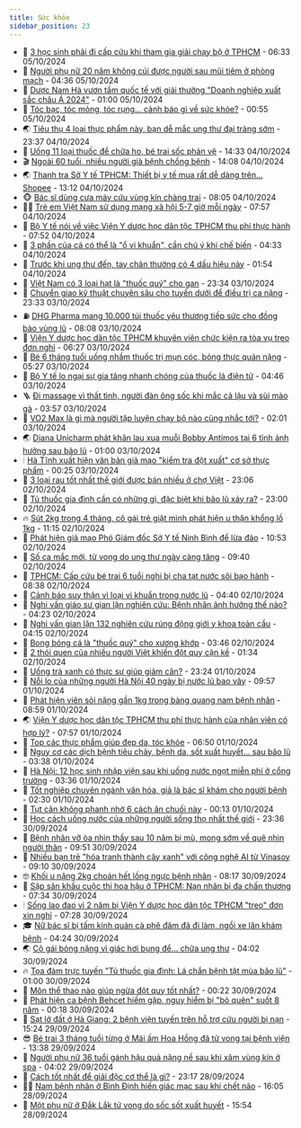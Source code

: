 ```yaml
---
title: Sức khỏe
sidebar_position: 23
---
```


<!-- dantri-suc-khoe:START -->
- 🤔 [3 học sinh phải đi cấp cứu khi tham gia giải chạy bộ ở TPHCM](https://dantri.com.vn/suc-khoe/3-hoc-sinh-phai-di-cap-cuu-khi-tham-gia-giai-chay-bo-o-tphcm-20241005132950326.htm) - 06:33 05/10/2024
- 🚦 [Người phụ nữ 20 năm không cúi được người sau mũi tiêm ở phòng mạch](https://dantri.com.vn/suc-khoe/nguoi-phu-nu-20-nam-khong-cui-duoc-nguoi-sau-mui-tiem-o-phong-mach-20241005113132405.htm) - 04:36 05/10/2024
- 🤖 [Dược Nam Hà vươn tầm quốc tế với giải thưởng &quot;Doanh nghiệp xuất sắc châu Á 2024&quot;](https://dantri.com.vn/suc-khoe/duoc-nam-ha-vuon-tam-quoc-te-voi-giai-thuong-doanh-nghiep-xuat-sac-chau-a-2024-20241004201250139.htm) - 01:00 05/10/2024
- 🐻 [Tóc bạc, tóc mỏng, tóc rụng… cảnh báo gì về sức khỏe?](https://dantri.com.vn/suc-khoe/toc-bac-toc-mong-toc-rung-canh-bao-gi-ve-suc-khoe-20241004214108721.htm) - 00:55 05/10/2024
- 🌏 [Tiêu thụ 4 loại thực phẩm này, bạn dễ mắc ung thư đại tràng sớm](https://dantri.com.vn/suc-khoe/tieu-thu-4-loai-thuc-pham-nay-ban-de-mac-ung-thu-dai-trang-som-20241004211846178.htm) - 23:37 04/10/2024
- 👺 [Uống 11 loại thuốc để chữa ho, bé trai sốc phản vệ](https://dantri.com.vn/suc-khoe/uong-11-loai-thuoc-de-chua-ho-be-trai-soc-phan-ve-20241004213308680.htm) - 14:33 04/10/2024
- 🎬 [Ngoài 60 tuổi, nhiều người già bệnh chồng bệnh](https://dantri.com.vn/suc-khoe/ngoai-60-tuoi-nhieu-nguoi-gia-benh-chong-benh-20241004210803711.htm) - 14:08 04/10/2024
- 🌏 [Thanh tra Sở Y tế TPHCM: Thiết bị y tế mua rất dễ dàng trên… Shopee](https://dantri.com.vn/suc-khoe/thanh-tra-so-y-te-tphcm-thiet-bi-y-te-mua-rat-de-dang-tren-shopee-20241004175701035.htm) - 13:12 04/10/2024
- 🐵 [Bác sĩ dùng cưa máy cứu vùng kín chàng trai](https://dantri.com.vn/suc-khoe/bac-si-dung-cua-may-cuu-vung-kin-chang-trai-20241003121754569.htm) - 08:05 04/10/2024
- 👨‍🏫 [Trẻ em Việt Nam sử dụng mạng xã hội 5-7 giờ mỗi ngày](https://dantri.com.vn/suc-khoe/tre-em-viet-nam-su-dung-mang-xa-hoi-5-7-gio-moi-ngay-20241004122731784.htm) - 07:57 04/10/2024
- 🤗 [Bộ Y tế nói về việc Viện Y dược học dân tộc TPHCM thu phí thực hành](https://dantri.com.vn/suc-khoe/bo-y-te-noi-ve-viec-vien-y-duoc-hoc-dan-toc-tphcm-thu-phi-thuc-hanh-20241003231813366.htm) - 07:52 04/10/2024
- 🫶 [3 phần của cá có thể là &quot;ổ vi khuẩn&quot;, cần chú ý khi chế biến](https://dantri.com.vn/suc-khoe/3-phan-cua-ca-co-the-la-o-vi-khuan-can-chu-y-khi-che-bien-20241004071559551.htm) - 04:33 04/10/2024
- 🙉 [Trước khi ung thư đến, tay chân thường có 4 dấu hiệu này](https://dantri.com.vn/suc-khoe/truoc-khi-ung-thu-den-tay-chan-thuong-co-4-dau-hieu-nay-20241004074036863.htm) - 01:54 04/10/2024
- 🦅 [Việt Nam có 3 loại hạt là &quot;thuốc quý&quot; cho gan](https://dantri.com.vn/suc-khoe/viet-nam-co-3-loai-hat-la-thuoc-quy-cho-gan-20240326153742054.htm) - 23:34 03/10/2024
- 🐘 [Chuyển giao kỹ thuật chuyên sâu cho tuyến dưới để điều trị ca nặng](https://dantri.com.vn/suc-khoe/chuyen-giao-ky-thuat-chuyen-sau-cho-tuyen-duoi-de-dieu-tri-ca-nang-20241003194618698.htm) - 23:33 03/10/2024
- ⛽️ [DHG Pharma mang 10.000 túi thuốc yêu thương tiếp sức cho đồng bào vùng lũ](https://dantri.com.vn/suc-khoe/dhg-pharma-mang-10000-tui-thuoc-yeu-thuong-tiep-suc-cho-dong-bao-vung-lu-20241003150037500.htm) - 08:08 03/10/2024
- 🤡 [Viện Y dược học dân tộc TPHCM khuyên viên chức kiện ra tòa vụ treo đơn nghỉ](https://dantri.com.vn/suc-khoe/vien-y-duoc-hoc-dan-toc-tphcm-khuyen-vien-chuc-kien-ra-toa-vu-treo-don-nghi-20241001173743739.htm) - 06:27 03/10/2024
- 💼 [Bé 6 tháng tuổi uống nhầm thuốc trị mụn cóc, bỏng thực quản nặng](https://dantri.com.vn/suc-khoe/be-6-thang-tuoi-uong-nham-thuoc-tri-mun-coc-bong-thuc-quan-nang-20241003111146616.htm) - 05:27 03/10/2024
- 🤔 [Bộ Y tế lo ngại sự gia tăng nhanh chóng của thuốc lá điện tử](https://dantri.com.vn/suc-khoe/bo-y-te-lo-ngai-su-gia-tang-nhanh-chong-cua-thuoc-la-dien-tu-20241003112415983.htm) - 04:46 03/10/2024
- 🪜 [Đi massage vì thất tình, người đàn ông sốc khi mắc cả lậu và sùi mào gà](https://dantri.com.vn/suc-khoe/di-massage-vi-that-tinh-nguoi-dan-ong-soc-khi-mac-ca-lau-va-sui-mao-ga-20230809065428081.htm) - 03:57 03/10/2024
- 📝 [VO2 Max là gì mà người tập luyện chạy bộ nào cũng nhắc tới?](https://dantri.com.vn/suc-khoe/vo2-max-la-gi-ma-nguoi-tap-luyen-chay-bo-nao-cung-nhac-toi-20241003084608940.htm) - 02:01 03/10/2024
- 🌏 [Diana Unicharm phát khăn lau xua muỗi Bobby Antimos tại 6 tỉnh ảnh hưởng sau bão lũ](https://dantri.com.vn/suc-khoe/diana-unicharm-phat-khan-lau-xua-muoi-bobby-antimos-tai-6-tinh-anh-huong-sau-bao-lu-20241002203622269.htm) - 01:00 03/10/2024
- 🕯 [Hà Tĩnh xuất hiện văn bản giả mạo &quot;kiểm tra đột xuất&quot; cơ sở thực phẩm](https://dantri.com.vn/suc-khoe/ha-tinh-xuat-hien-van-ban-gia-mao-kiem-tra-dot-xuat-co-so-thuc-pham-20241002190400499.htm) - 00:25 03/10/2024
- 🦍 [3 loại rau tốt nhất thế giới được bán nhiều ở chợ Việt](https://dantri.com.vn/suc-khoe/3-loai-rau-tot-nhat-the-gioi-duoc-ban-nhieu-o-cho-viet-20240930223337812.htm) - 23:06 02/10/2024
- 🌈 [Tủ thuốc gia đình cần có những gì, đặc biệt khi bão lũ xảy ra?](https://dantri.com.vn/suc-khoe/tu-thuoc-gia-dinh-can-co-nhung-gi-dac-biet-khi-bao-lu-xay-ra-20241002215544163.htm) - 23:00 02/10/2024
- 🔥 [Sút 2kg trong 4 tháng, cô gái trẻ giật mình phát hiện u thận khổng lồ 1kg](https://dantri.com.vn/suc-khoe/sut-2kg-trong-4-thang-co-gai-tre-giat-minh-phat-hien-u-than-khong-lo-1kg-20241002181517168.htm) - 11:15 02/10/2024
- 🌊 [Phát hiện giả mạo Phó Giám đốc Sở Y tế Ninh Bình để lừa đảo](https://dantri.com.vn/suc-khoe/phat-hien-gia-mao-pho-giam-doc-so-y-te-ninh-binh-de-lua-dao-20241002171601951.htm) - 10:53 02/10/2024
- 🚦 [Số ca mắc mới, tử vong do ung thư ngày càng tăng](https://dantri.com.vn/suc-khoe/so-ca-mac-moi-tu-vong-do-ung-thu-ngay-cang-tang-20241002133503831.htm) - 09:40 02/10/2024
- 🤖 [TPHCM: Cấp cứu bé trai 6 tuổi nghi bị cha tạt nước sôi bạo hành](https://dantri.com.vn/suc-khoe/tphcm-cap-cuu-be-trai-6-tuoi-nghi-bi-cha-tat-nuoc-soi-bao-hanh-20241002153514153.htm) - 08:38 02/10/2024
- 🤡 [Cảnh báo suy thận vì loại vi khuẩn trong nước lũ](https://dantri.com.vn/suc-khoe/canh-bao-suy-than-vi-loai-vi-khuan-trong-nuoc-lu-20230810082115003.htm) - 04:40 02/10/2024
- 💂 [Nghi vấn giáo sư gian lận nghiên cứu: Bệnh nhân ảnh hưởng thế nào?](https://dantri.com.vn/suc-khoe/nghi-van-giao-su-gian-lan-nghien-cuu-benh-nhan-anh-huong-the-nao-20241002112302006.htm) - 04:23 02/10/2024
- 🦄 [Nghi vấn gian lận 132 nghiên cứu rúng động giới y khoa toàn cầu](https://dantri.com.vn/suc-khoe/nghi-van-gian-lan-132-nghien-cuu-rung-dong-gioi-y-khoa-toan-cau-20241002105344184.htm) - 04:15 02/10/2024
- 🧠 [Bong bóng cá là &quot;thuốc quý&quot; cho xương khớp](https://dantri.com.vn/suc-khoe/bong-bong-ca-la-thuoc-quy-cho-xuong-khop-20241002073045520.htm) - 03:46 02/10/2024
- 🤖 [2 thói quen của nhiều người Việt khiến đột quỵ cận kề](https://dantri.com.vn/suc-khoe/2-thoi-quen-cua-nhieu-nguoi-viet-khien-dot-quy-can-ke-20240206084225515.htm) - 01:34 02/10/2024
- 💼 [Uống trà xanh có thực sự giúp giảm cân?](https://dantri.com.vn/suc-khoe/uong-tra-xanh-co-thuc-su-giup-giam-can-20241001205334655.htm) - 23:24 01/10/2024
- 🧰 [Nỗi lo của những người Hà Nội 40 ngày bị nước lũ bao vây](https://dantri.com.vn/suc-khoe/noi-lo-cua-nhung-nguoi-ha-noi-40-ngay-bi-nuoc-lu-bao-vay-20241001155514014.htm) - 09:57 01/10/2024
- 🎉 [Phát hiện viên sỏi nặng gần 1kg trong bàng quang nam bệnh nhân](https://dantri.com.vn/suc-khoe/phat-hien-vien-soi-nang-gan-1kg-trong-bang-quang-nam-benh-nhan-20241001143736208.htm) - 08:59 01/10/2024
- 🌏 [Viện Y dược học dân tộc TPHCM thu phí thực hành của nhân viên có hợp lý?](https://dantri.com.vn/suc-khoe/vien-y-duoc-hoc-dan-toc-tphcm-thu-phi-thuc-hanh-cua-nhan-vien-co-hop-ly-20240924123643595.htm) - 07:57 01/10/2024
- 📝 [Top các thực phẩm giúp đẹp da, tóc khỏe](https://dantri.com.vn/suc-khoe/top-cac-thuc-pham-giup-dep-da-toc-khoe-20240930152322302.htm) - 06:50 01/10/2024
- 🧠 [Nguy cơ các dịch bệnh tiêu chảy, bệnh da, sốt xuất huyết... sau bão lũ](https://dantri.com.vn/suc-khoe/nguy-co-cac-dich-benh-tieu-chay-benh-da-sot-xuat-huyet-sau-bao-lu-20240929171524935.htm) - 03:38 01/10/2024
- 🚀 [Hà Nội: 12 học sinh nhập viện sau khi uống nước ngọt miễn phí ở cổng trường](https://dantri.com.vn/suc-khoe/ha-noi-12-hoc-sinh-nhap-vien-sau-khi-uong-nuoc-ngot-mien-phi-o-cong-truong-20241001103351696.htm) - 03:36 01/10/2024
- 💯 [Tốt nghiệp chuyên ngành văn hóa, giả là bác sĩ khám cho người bệnh](https://dantri.com.vn/suc-khoe/tot-nghiep-chuyen-nganh-van-hoa-gia-la-bac-si-kham-cho-nguoi-benh-20240930223937822.htm) - 02:30 01/10/2024
- 🫶 [Tụt cân không phanh nhờ 6 cách ăn chuối này](https://dantri.com.vn/suc-khoe/tut-can-khong-phanh-nho-6-cach-an-chuoi-nay-20240930224150967.htm) - 00:13 01/10/2024
- 👹 [Học cách uống nước của những người sống thọ nhất thế giới](https://dantri.com.vn/suc-khoe/hoc-cach-uong-nuoc-cua-nhung-nguoi-song-tho-nhat-the-gioi-20240413073833768.htm) - 23:36 30/09/2024
- 🤩 [Bệnh nhân vỡ òa nhìn thấy sau 10 năm bị mù, mong sớm về quê nhìn người thân](https://dantri.com.vn/suc-khoe/benh-nhan-vo-oa-nhin-thay-sau-10-nam-bi-mu-mong-som-ve-que-nhin-nguoi-than-20240930165139389.htm) - 09:51 30/09/2024
- 🌊 [Nhiều bạn trẻ &quot;hóa tranh thành cây xanh&quot; với công nghệ AI từ Vinasoy](https://dantri.com.vn/suc-khoe/nhieu-ban-tre-hoa-tranh-thanh-cay-xanh-voi-cong-nghe-ai-tu-vinasoy-20240930160317938.htm) - 09:10 30/09/2024
- 🤓 [Khối u nặng 2kg choán hết lồng ngực bệnh nhân](https://dantri.com.vn/suc-khoe/khoi-u-nang-2kg-choan-het-long-nguc-benh-nhan-20240930151645117.htm) - 08:17 30/09/2024
- 🌝 [Sập sân khấu cuộc thi hoa hậu ở TPHCM: Nạn nhân bị đa chấn thương](https://dantri.com.vn/suc-khoe/sap-san-khau-cuoc-thi-hoa-hau-o-tphcm-nan-nhan-bi-da-chan-thuong-20240930141050653.htm) - 07:34 30/09/2024
- 🕯 [Sống lao đao vì 2 năm bị Viện Y dược học dân tộc TPHCM &quot;treo&quot; đơn xin nghỉ](https://dantri.com.vn/suc-khoe/song-lao-dao-vi-2-nam-bi-vien-y-duoc-hoc-dan-toc-tphcm-treo-don-xin-nghi-20240901133029421.htm) - 07:28 30/09/2024
- 🎓 [Nữ bác sĩ bị tấm kính quán cà phê đâm đã đi làm, ngồi xe lăn khám bệnh](https://dantri.com.vn/suc-khoe/nu-bac-si-bi-tam-kinh-quan-ca-phe-dam-da-di-lam-ngoi-xe-lan-kham-benh-20240930112404922.htm) - 04:24 30/09/2024
- 🌏 [Cô gái bỏng nặng vì giác hơi bụng để... chữa ung thư](https://dantri.com.vn/suc-khoe/co-gai-bong-nang-vi-giac-hoi-bung-de-chua-ung-thu-20240930094843043.htm) - 04:02 30/09/2024
- 🔥 [Tọa đàm trực tuyến &quot;Tủ thuốc gia đình: Lá chắn bệnh tật mùa bão lũ&quot;](https://dantri.com.vn/suc-khoe/toa-dam-truc-tuyen-tu-thuoc-gia-dinh-la-chan-benh-tat-mua-bao-lu-20240929195257453.htm) - 01:00 30/09/2024
- 📝 [Môn thể thao nào giúp ngừa đột quỵ tốt nhất?](https://dantri.com.vn/suc-khoe/mon-the-thao-nao-giup-ngua-dot-quy-tot-nhat-20240930071547508.htm) - 00:22 30/09/2024
- 🧠 [Phát hiện ca bệnh Behcet hiếm gặp, nguy hiểm bị &quot;bỏ quên&quot; suốt 8 năm](https://dantri.com.vn/suc-khoe/phat-hien-ca-benh-behcet-hiem-gap-nguy-hiem-bi-bo-quen-suot-8-nam-20240930022645648.htm) - 00:18 30/09/2024
- 🦅 [Sạt lở đất ở Hà Giang: 2 bệnh viện tuyến trên hỗ trợ cứu người bị nạn](https://dantri.com.vn/suc-khoe/sat-lo-dat-o-ha-giang-2-benh-vien-tuyen-tren-ho-tro-cuu-nguoi-bi-nan-20240929201104819.htm) - 15:24 29/09/2024
- 😎 [Bé trai 3 tháng tuổi từng ở Mái ấm Hoa Hồng đã tử vong tại bệnh viện](https://dantri.com.vn/suc-khoe/be-trai-3-thang-tuoi-tung-o-mai-am-hoa-hong-da-tu-vong-tai-benh-vien-20240929194640547.htm) - 13:38 29/09/2024
- 🎉 [Người phụ nữ 36 tuổi gánh hậu quả nặng nề sau khi xăm vùng kín ở spa](https://dantri.com.vn/suc-khoe/nguoi-phu-nu-36-tuoi-ganh-hau-qua-nang-ne-sau-khi-xam-vung-kin-o-spa-20240929102517523.htm) - 04:02 29/09/2024
- 🫣 [Cách tốt nhất để giải độc cơ thể là gì?](https://dantri.com.vn/suc-khoe/cach-tot-nhat-de-giai-doc-co-the-la-gi-20240928093539535.htm) - 23:17 28/09/2024
- 🧑‍🏫 [Nam bệnh nhân ở Bình Định hiến giác mạc sau khi chết não](https://dantri.com.vn/suc-khoe/nam-benh-nhan-o-binh-dinh-hien-giac-mac-sau-khi-chet-nao-20240928150124918.htm) - 16:05 28/09/2024
- 🥷 [Một phụ nữ ở Đắk Lắk tử vong do sốc sốt xuất huyết](https://dantri.com.vn/suc-khoe/mot-phu-nu-o-dak-lak-tu-vong-do-soc-sot-xuat-huyet-20240928172312247.htm) - 15:54 28/09/2024<!-- dantri-suc-khoe:END -->
